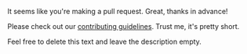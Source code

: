 It seems like you're making a pull request. Great, thanks in advance!

Please check out our [contributing guidelines](https://github.com/altsoph/EENLP/blob/main/CONTRIBUTING.md). Trust me,
it's pretty short.

Feel free to delete this text and leave the description empty.

